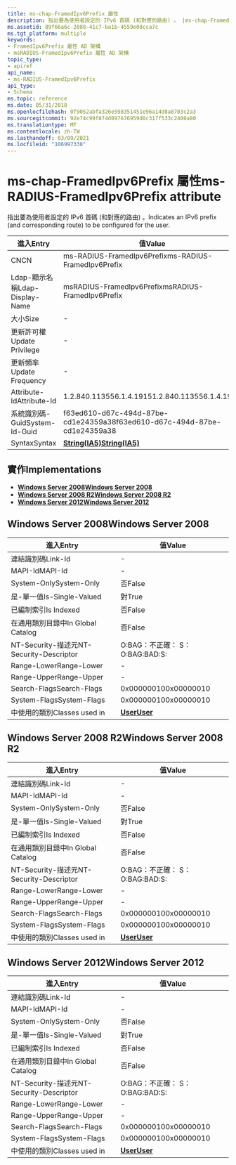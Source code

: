 ```yaml
---
title: ms-chap-FramedIpv6Prefix 屬性
description: 指出要為使用者設定的 IPv6 首碼 (和對應的路由) 。 |ms-chap-FramedIpv6Prefix 屬性
ms.assetid: 89f66a6c-2088-41c7-ba1b-4559e08cca7c
ms.tgt_platform: multiple
keywords:
- FramedIpv6Prefix 屬性 AD 架構
- msRADIUS-FramedIpv6Prefix 屬性 AD 架構
topic_type:
- apiref
api_name:
- ms-RADIUS-FramedIpv6Prefix
api_type:
- Schema
ms.topic: reference
ms.date: 05/31/2018
ms.openlocfilehash: 0f9052abfa326e598351451e96a14d8a8703c2a3
ms.sourcegitcommit: 92e74c99f8f4d097676959d0c317f533c2400a80
ms.translationtype: MT
ms.contentlocale: zh-TW
ms.lasthandoff: 03/09/2021
ms.locfileid: "106997338"
---
```

# <a name="ms-radius-framedipv6prefix-attribute"></a><span data-ttu-id="0937c-106">ms-chap-FramedIpv6Prefix 屬性</span><span class="sxs-lookup"><span data-stu-id="0937c-106">ms-RADIUS-FramedIpv6Prefix attribute</span></span>

<span data-ttu-id="0937c-107">指出要為使用者設定的 IPv6 首碼 (和對應的路由) 。</span><span class="sxs-lookup"><span data-stu-id="0937c-107">Indicates an IPv6 prefix (and corresponding route) to be configured for the user.</span></span>



| <span data-ttu-id="0937c-108">進入</span><span class="sxs-lookup"><span data-stu-id="0937c-108">Entry</span></span> | <span data-ttu-id="0937c-109">值</span><span class="sxs-lookup"><span data-stu-id="0937c-109">Value</span></span> |
|-------------------|--------------------------------------|
| <span data-ttu-id="0937c-110">CN</span><span class="sxs-lookup"><span data-stu-id="0937c-110">CN</span></span>                | <span data-ttu-id="0937c-111">ms-RADIUS-FramedIpv6Prefix</span><span class="sxs-lookup"><span data-stu-id="0937c-111">ms-RADIUS-FramedIpv6Prefix</span></span>           |
| <span data-ttu-id="0937c-112">Ldap-顯示名稱</span><span class="sxs-lookup"><span data-stu-id="0937c-112">Ldap-Display-Name</span></span> | <span data-ttu-id="0937c-113">msRADIUS-FramedIpv6Prefix</span><span class="sxs-lookup"><span data-stu-id="0937c-113">msRADIUS-FramedIpv6Prefix</span></span>            |
| <span data-ttu-id="0937c-114">大小</span><span class="sxs-lookup"><span data-stu-id="0937c-114">Size</span></span>              | \-                                   |
| <span data-ttu-id="0937c-115">更新許可權</span><span class="sxs-lookup"><span data-stu-id="0937c-115">Update Privilege</span></span>  | \-                                   |
| <span data-ttu-id="0937c-116">更新頻率</span><span class="sxs-lookup"><span data-stu-id="0937c-116">Update Frequency</span></span>  | \-                                   |
| <span data-ttu-id="0937c-117">Attribute-Id</span><span class="sxs-lookup"><span data-stu-id="0937c-117">Attribute-Id</span></span>      | <span data-ttu-id="0937c-118">1.2.840.113556.1.4.1915</span><span class="sxs-lookup"><span data-stu-id="0937c-118">1.2.840.113556.1.4.1915</span></span>              |
| <span data-ttu-id="0937c-119">系統識別碼-Guid</span><span class="sxs-lookup"><span data-stu-id="0937c-119">System-Id-Guid</span></span>    | <span data-ttu-id="0937c-120">f63ed610-d67c-494d-87be-cd1e24359a38</span><span class="sxs-lookup"><span data-stu-id="0937c-120">f63ed610-d67c-494d-87be-cd1e24359a38</span></span> |
| <span data-ttu-id="0937c-121">Syntax</span><span class="sxs-lookup"><span data-stu-id="0937c-121">Syntax</span></span>            | [<span data-ttu-id="0937c-122">**String(IA5)**</span><span class="sxs-lookup"><span data-stu-id="0937c-122">**String(IA5)**</span></span>](s-string-ia5.md)  |



## <a name="implementations"></a><span data-ttu-id="0937c-123">實作</span><span class="sxs-lookup"><span data-stu-id="0937c-123">Implementations</span></span>

-   [<span data-ttu-id="0937c-124">**Windows Server 2008**</span><span class="sxs-lookup"><span data-stu-id="0937c-124">**Windows Server 2008**</span></span>](#windows-server-2008)
-   [<span data-ttu-id="0937c-125">**Windows Server 2008 R2**</span><span class="sxs-lookup"><span data-stu-id="0937c-125">**Windows Server 2008 R2**</span></span>](#windows-server-2008-r2)
-   [<span data-ttu-id="0937c-126">**Windows Server 2012**</span><span class="sxs-lookup"><span data-stu-id="0937c-126">**Windows Server 2012**</span></span>](#windows-server-2012)

## <a name="windows-server-2008"></a><span data-ttu-id="0937c-127">Windows Server 2008</span><span class="sxs-lookup"><span data-stu-id="0937c-127">Windows Server 2008</span></span>



| <span data-ttu-id="0937c-128">進入</span><span class="sxs-lookup"><span data-stu-id="0937c-128">Entry</span></span> | <span data-ttu-id="0937c-129">值</span><span class="sxs-lookup"><span data-stu-id="0937c-129">Value</span></span> |
|------------------------|-----------------------------------|
| <span data-ttu-id="0937c-130">連結識別碼</span><span class="sxs-lookup"><span data-stu-id="0937c-130">Link-Id</span></span>                | \-                                |
| <span data-ttu-id="0937c-131">MAPI-Id</span><span class="sxs-lookup"><span data-stu-id="0937c-131">MAPI-Id</span></span>                | \-                                |
| <span data-ttu-id="0937c-132">System-Only</span><span class="sxs-lookup"><span data-stu-id="0937c-132">System-Only</span></span>            | <span data-ttu-id="0937c-133">否</span><span class="sxs-lookup"><span data-stu-id="0937c-133">False</span></span>                             |
| <span data-ttu-id="0937c-134">是-單一值</span><span class="sxs-lookup"><span data-stu-id="0937c-134">Is-Single-Valued</span></span>       | <span data-ttu-id="0937c-135">對</span><span class="sxs-lookup"><span data-stu-id="0937c-135">True</span></span>                              |
| <span data-ttu-id="0937c-136">已編制索引</span><span class="sxs-lookup"><span data-stu-id="0937c-136">Is Indexed</span></span>             | <span data-ttu-id="0937c-137">否</span><span class="sxs-lookup"><span data-stu-id="0937c-137">False</span></span>                             |
| <span data-ttu-id="0937c-138">在通用類別目錄中</span><span class="sxs-lookup"><span data-stu-id="0937c-138">In Global Catalog</span></span>      | <span data-ttu-id="0937c-139">否</span><span class="sxs-lookup"><span data-stu-id="0937c-139">False</span></span>                             |
| <span data-ttu-id="0937c-140">NT-Security-描述元</span><span class="sxs-lookup"><span data-stu-id="0937c-140">NT-Security-Descriptor</span></span> | <span data-ttu-id="0937c-141">O:BAG：不正確： S：</span><span class="sxs-lookup"><span data-stu-id="0937c-141">O:BAG:BAD:S:</span></span>                      |
| <span data-ttu-id="0937c-142">Range-Lower</span><span class="sxs-lookup"><span data-stu-id="0937c-142">Range-Lower</span></span>            | \-                                |
| <span data-ttu-id="0937c-143">Range-Upper</span><span class="sxs-lookup"><span data-stu-id="0937c-143">Range-Upper</span></span>            | \-                                |
| <span data-ttu-id="0937c-144">Search-Flags</span><span class="sxs-lookup"><span data-stu-id="0937c-144">Search-Flags</span></span>           | <span data-ttu-id="0937c-145">0x00000010</span><span class="sxs-lookup"><span data-stu-id="0937c-145">0x00000010</span></span>                        |
| <span data-ttu-id="0937c-146">System-Flags</span><span class="sxs-lookup"><span data-stu-id="0937c-146">System-Flags</span></span>           | <span data-ttu-id="0937c-147">0x00000010</span><span class="sxs-lookup"><span data-stu-id="0937c-147">0x00000010</span></span>                        |
| <span data-ttu-id="0937c-148">中使用的類別</span><span class="sxs-lookup"><span data-stu-id="0937c-148">Classes used in</span></span>        | [<span data-ttu-id="0937c-149">**User**</span><span class="sxs-lookup"><span data-stu-id="0937c-149">**User**</span></span>](c-user.md)<br/> |



## <a name="windows-server-2008-r2"></a><span data-ttu-id="0937c-150">Windows Server 2008 R2</span><span class="sxs-lookup"><span data-stu-id="0937c-150">Windows Server 2008 R2</span></span>



| <span data-ttu-id="0937c-151">進入</span><span class="sxs-lookup"><span data-stu-id="0937c-151">Entry</span></span> | <span data-ttu-id="0937c-152">值</span><span class="sxs-lookup"><span data-stu-id="0937c-152">Value</span></span> |
|------------------------|-----------------------------------|
| <span data-ttu-id="0937c-153">連結識別碼</span><span class="sxs-lookup"><span data-stu-id="0937c-153">Link-Id</span></span>                | \-                                |
| <span data-ttu-id="0937c-154">MAPI-Id</span><span class="sxs-lookup"><span data-stu-id="0937c-154">MAPI-Id</span></span>                | \-                                |
| <span data-ttu-id="0937c-155">System-Only</span><span class="sxs-lookup"><span data-stu-id="0937c-155">System-Only</span></span>            | <span data-ttu-id="0937c-156">否</span><span class="sxs-lookup"><span data-stu-id="0937c-156">False</span></span>                             |
| <span data-ttu-id="0937c-157">是-單一值</span><span class="sxs-lookup"><span data-stu-id="0937c-157">Is-Single-Valued</span></span>       | <span data-ttu-id="0937c-158">對</span><span class="sxs-lookup"><span data-stu-id="0937c-158">True</span></span>                              |
| <span data-ttu-id="0937c-159">已編制索引</span><span class="sxs-lookup"><span data-stu-id="0937c-159">Is Indexed</span></span>             | <span data-ttu-id="0937c-160">否</span><span class="sxs-lookup"><span data-stu-id="0937c-160">False</span></span>                             |
| <span data-ttu-id="0937c-161">在通用類別目錄中</span><span class="sxs-lookup"><span data-stu-id="0937c-161">In Global Catalog</span></span>      | <span data-ttu-id="0937c-162">否</span><span class="sxs-lookup"><span data-stu-id="0937c-162">False</span></span>                             |
| <span data-ttu-id="0937c-163">NT-Security-描述元</span><span class="sxs-lookup"><span data-stu-id="0937c-163">NT-Security-Descriptor</span></span> | <span data-ttu-id="0937c-164">O:BAG：不正確： S：</span><span class="sxs-lookup"><span data-stu-id="0937c-164">O:BAG:BAD:S:</span></span>                      |
| <span data-ttu-id="0937c-165">Range-Lower</span><span class="sxs-lookup"><span data-stu-id="0937c-165">Range-Lower</span></span>            | \-                                |
| <span data-ttu-id="0937c-166">Range-Upper</span><span class="sxs-lookup"><span data-stu-id="0937c-166">Range-Upper</span></span>            | \-                                |
| <span data-ttu-id="0937c-167">Search-Flags</span><span class="sxs-lookup"><span data-stu-id="0937c-167">Search-Flags</span></span>           | <span data-ttu-id="0937c-168">0x00000010</span><span class="sxs-lookup"><span data-stu-id="0937c-168">0x00000010</span></span>                        |
| <span data-ttu-id="0937c-169">System-Flags</span><span class="sxs-lookup"><span data-stu-id="0937c-169">System-Flags</span></span>           | <span data-ttu-id="0937c-170">0x00000010</span><span class="sxs-lookup"><span data-stu-id="0937c-170">0x00000010</span></span>                        |
| <span data-ttu-id="0937c-171">中使用的類別</span><span class="sxs-lookup"><span data-stu-id="0937c-171">Classes used in</span></span>        | [<span data-ttu-id="0937c-172">**User**</span><span class="sxs-lookup"><span data-stu-id="0937c-172">**User**</span></span>](c-user.md)<br/> |



## <a name="windows-server-2012"></a><span data-ttu-id="0937c-173">Windows Server 2012</span><span class="sxs-lookup"><span data-stu-id="0937c-173">Windows Server 2012</span></span>



| <span data-ttu-id="0937c-174">進入</span><span class="sxs-lookup"><span data-stu-id="0937c-174">Entry</span></span> | <span data-ttu-id="0937c-175">值</span><span class="sxs-lookup"><span data-stu-id="0937c-175">Value</span></span> |
|------------------------|-----------------------------------|
| <span data-ttu-id="0937c-176">連結識別碼</span><span class="sxs-lookup"><span data-stu-id="0937c-176">Link-Id</span></span>                | \-                                |
| <span data-ttu-id="0937c-177">MAPI-Id</span><span class="sxs-lookup"><span data-stu-id="0937c-177">MAPI-Id</span></span>                | \-                                |
| <span data-ttu-id="0937c-178">System-Only</span><span class="sxs-lookup"><span data-stu-id="0937c-178">System-Only</span></span>            | <span data-ttu-id="0937c-179">否</span><span class="sxs-lookup"><span data-stu-id="0937c-179">False</span></span>                             |
| <span data-ttu-id="0937c-180">是-單一值</span><span class="sxs-lookup"><span data-stu-id="0937c-180">Is-Single-Valued</span></span>       | <span data-ttu-id="0937c-181">對</span><span class="sxs-lookup"><span data-stu-id="0937c-181">True</span></span>                              |
| <span data-ttu-id="0937c-182">已編制索引</span><span class="sxs-lookup"><span data-stu-id="0937c-182">Is Indexed</span></span>             | <span data-ttu-id="0937c-183">否</span><span class="sxs-lookup"><span data-stu-id="0937c-183">False</span></span>                             |
| <span data-ttu-id="0937c-184">在通用類別目錄中</span><span class="sxs-lookup"><span data-stu-id="0937c-184">In Global Catalog</span></span>      | <span data-ttu-id="0937c-185">否</span><span class="sxs-lookup"><span data-stu-id="0937c-185">False</span></span>                             |
| <span data-ttu-id="0937c-186">NT-Security-描述元</span><span class="sxs-lookup"><span data-stu-id="0937c-186">NT-Security-Descriptor</span></span> | <span data-ttu-id="0937c-187">O:BAG：不正確： S：</span><span class="sxs-lookup"><span data-stu-id="0937c-187">O:BAG:BAD:S:</span></span>                      |
| <span data-ttu-id="0937c-188">Range-Lower</span><span class="sxs-lookup"><span data-stu-id="0937c-188">Range-Lower</span></span>            | \-                                |
| <span data-ttu-id="0937c-189">Range-Upper</span><span class="sxs-lookup"><span data-stu-id="0937c-189">Range-Upper</span></span>            | \-                                |
| <span data-ttu-id="0937c-190">Search-Flags</span><span class="sxs-lookup"><span data-stu-id="0937c-190">Search-Flags</span></span>           | <span data-ttu-id="0937c-191">0x00000010</span><span class="sxs-lookup"><span data-stu-id="0937c-191">0x00000010</span></span>                        |
| <span data-ttu-id="0937c-192">System-Flags</span><span class="sxs-lookup"><span data-stu-id="0937c-192">System-Flags</span></span>           | <span data-ttu-id="0937c-193">0x00000010</span><span class="sxs-lookup"><span data-stu-id="0937c-193">0x00000010</span></span>                        |
| <span data-ttu-id="0937c-194">中使用的類別</span><span class="sxs-lookup"><span data-stu-id="0937c-194">Classes used in</span></span>        | [<span data-ttu-id="0937c-195">**User**</span><span class="sxs-lookup"><span data-stu-id="0937c-195">**User**</span></span>](c-user.md)<br/> |



 

 





